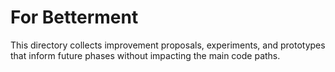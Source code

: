 # For Betterment

This directory collects improvement proposals, experiments, and prototypes that inform future phases without impacting the main code paths.
